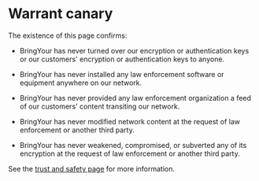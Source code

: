 

# Warrant canary

The existence of this page confirms:

- BringYour has never turned over our encryption or authentication keys or our customers' encryption or authentication keys to anyone.

- BringYour has never installed any law enforcement software or equipment anywhere on our network.

- BringYour has never provided any law enforcement organization a feed of our customers' content transiting our network.

- BringYour has never modified network content at the request of law enforcement or another third party.

- BringYour has never weakened, compromised, or subverted any of its encryption at the request of law enforcement or another third party.

See the [trust and safety page]() for more information.

